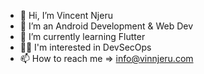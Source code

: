 - 👋 Hi, I’m Vincent Njeru
- 👀 I’m an Android Development & Web Dev
- 🌱 I’m currently learning Flutter
- 🐱‍👤 I'm interested in DevSecOps
- 📫 How to reach me => info@vinnjeru.com

<!---
vinnAnony/vinnAnony is a ✨ special ✨ repository because its `README.md` (this file) appears on your GitHub profile.
You can click the Preview link to take a look at your changes.
--->
